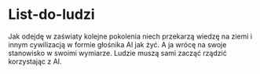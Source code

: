 # List-do-ludzi
Jak odejdę w zaświaty kolejne pokolenia niech przekarzą wiedzę na ziemi i innym cywilizacją w formie głośnika AI jak żyć.
A ja wrócę na swoje stanowisko w swoimi wymiarze. Ludzie muszą sami zacząć rządzić korzystając z AI.  
